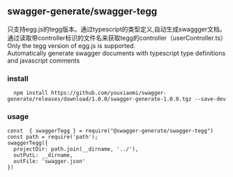 ## swagger-generate/swagger-tegg
只支持egg.js的tegg版本。通过typescript的类型定义,自动生成swaggger文档。   
通过读取带controller标识的文件名来获取tegg的controller（userController.ts）   
Only the tegg version of egg.js is supported.    
Automatically generate swagger documents with typescript type definitions and javascript comments

### install 
```
  npm install https://github.com/youxiaomi/swagger-generate/releases/download/1.0.0/swagger-generate-1.0.0.tgz --save-dev
```

### usage

```
const  { swaggerTegg } = require("@swagger-generate/swagger-tegg")
const path = require('path');
swaggerTegg({
  projectDir: path.join(__dirname, '../'),
  outPutL: __dirname,
  outFile: 'swagger.json'
})
```

